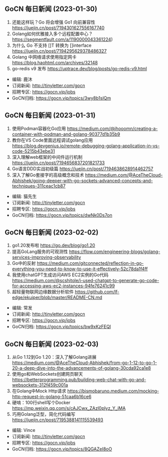 ## GoCN 每日新闻 (2023-01-30)

1. 还能这样玩？Go 将会增强 Go1 向前兼容性 https://juejin.cn/post/7194301627556167740
2. Golang如何优雅接入多个远程配置中心？https://segmentfault.com/a/1190000043361224)
3. 为什么 Go 不支持 []T 转换为 []interface https://juejin.cn/post/7194295629378486327
4. Golang 中网络请求使用指定网卡 https://blog.haohtml.com/archives/32148
5. go-redis v9 发布 https://uptrace.dev/blog/posts/go-redis-v9.html

- 编辑: 鹿沐
- 订阅新闻: http://tinyletter.com/gocn
- 招聘专区: https://gocn.vip/jobs
- GoCN归档: https://gocn.vip/topics/3wy8b1slQm


## GoCN 每日新闻 (2023-01-31)

1. 使用Podman容器化Go应用 https://medium.com/@jhooomn/creating-a-container-with-podman-and-golang-90377d1b35b9
2. 教你在VS Code里面远程调试golang应用 https://blog.devgenius.io/remote-debugging-golang-application-in-vs-code-5215b43ebe31
3. 深入理解web框架的中间件运行机制 https://juejin.cn/post/7194656837201821733
4. Go语言DDD实战初级篇 https://juejin.cn/post/7194638628914462757
5. 深入了解Go套接字的高级概念和技术 https://medium.com/@AceTheCloud-Abhishek/going-deeper-with-go-sockets-advanced-concepts-and-techniques-311ceac1cb87

- 编辑: 猫先生
- 订阅新闻: http://tinyletter.com/gocn
- 招聘专区: https://gocn.vip/jobs
- GoCN归档: https://gocn.vip/topics/dwNk0Ds7on





## GoCN 每日新闻 (2023-02-02)
1. go1.20发布啦 https://go.dev/blog/go1.20
2. 提高GoLang服务的可观测性 https://flow.com/engineering-blogs/golang-services-improving-observability
3. Go中的反射 https://medium.com/gitconnected/reflection-in-go-everything-you-need-to-know-to-use-it-effectively-52c78da1f4ff
4. 我使用chatGPT生成访问AWS EC2实例的Go代码 https://medium.com/@scshitole/i-used-chatgpt-to-generate-go-code-for-accessing-aws-ec2-instances-94fe76241c99
5. 超轻量物联网边缘数据分析软件 https://github.com/lf-edge/ekuiper/blob/master/README-CN.md
- 编辑: 常发
- 订阅新闻: http://tinyletter.com/gocn
- 招聘专区: https://gocn.vip/jobs
- GoCN归档: https://gocn.vip/topics/bw9xKzFEQl


## GoCN 每日新闻 (2023-02-03)
1. 从Go 1.12到Go 1.20：深入了解Golang进展 https://medium.com/@AceTheCloud-Abhishek/from-go-1-12-to-go-1-20-a-deep-dive-into-the-advancements-of-golang-30cda92ca1e8
2. 使用go和WebSockets创建网页聊天 https://betterprogramming.pub/building-web-chat-with-go-and-websockets-312f459c001a
3. 在Golang中Mock Http请求 https://bismobaruno.medium.com/mocking-http-request-in-golang-51caa6b16ce6
4. 硬啃：100行shell写个Docker https://mp.weixin.qq.com/s/cAJCwx_ZAzl0pIyz_Y_iMA
5. 巧用Golang泛型，简化代码编写 https://juejin.cn/post/7195388141115539493

- 编辑: Vince
- 订阅新闻: http://tinyletter.com/gocn
- 招聘专区: https://gocn.vip/jobs
- GoCN归档: https://gocn.vip/topics/8QGAZeI8oO